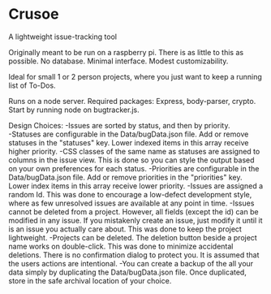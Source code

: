 # Crusoe
A lightweight issue-tracking tool

Originally meant to be run on a raspberry pi.  There is as little to this as 
possible.  No database.  Minimal interface.  Modest customizability.

Ideal for small 1 or 2 person projects, where you just want to keep a running 
list of To-Dos.

Runs on a node server.  Required packages:  Express, body-parser, crypto.  
Start by running node on bugtracker.js.

Design Choices:
-Issues are sorted by status, and then by priority.  
-Statuses are configurable in the Data/bugData.json file.  Add or remove 
statuses in the "statuses" key. Lower indexed items in this array receive 
higher priority.
-CSS classes of the same name as statuses are assigned to columns in the issue 
view.  This is done so you can style the output based on your own preferences 
for each status.
-Priorities are configurable in the Data/bugData.json file.  Add or remove
priorities in the "priorities" key.  Lower index items in this array receive 
lower priority.
-Issues are assigned a random Id.  This was done to encourage a low-defect
development style, where as few unresolved issues are available at any point 
in time.
-Issues cannot be deleted from a project.  However, all fields (except the id)
can be modified in any issue.  If you mistakenly create an issue, just modify
it until it is an issue you actually care about.  This was done to keep the 
project lightweight.
-Projects can be deleted.  The deletion button beside a project name works on
double-click.  This was done to minimize accidental deletions.  There is no 
confirmation dialog to protect you.  It is assumed that the users actions are
intentional.
-You can create a backup of the all your data simply by duplicating the 
Data/bugData.json file.  Once duplicated, store in the safe archival location 
of your choice.
